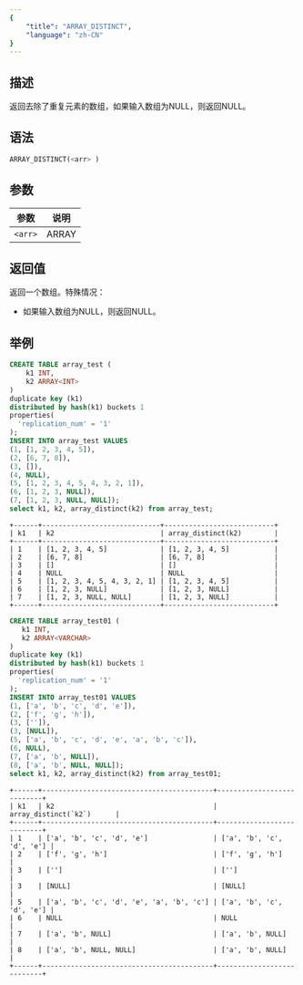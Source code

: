 ```yaml
---
{
    "title": "ARRAY_DISTINCT",
    "language": "zh-CN"
}
---
```


<!-- 
Licensed to the Apache Software Foundation (ASF) under one
or more contributor license agreements.  See the NOTICE file
distributed with this work for additional information
regarding copyright ownership.  The ASF licenses this file
to you under the Apache License, Version 2.0 (the
"License"); you may not use this file except in compliance
with the License.  You may obtain a copy of the License at

  http://www.apache.org/licenses/LICENSE-2.0

Unless required by applicable law or agreed to in writing,
software distributed under the License is distributed on an
"AS IS" BASIS, WITHOUT WARRANTIES OR CONDITIONS OF ANY
KIND, either express or implied.  See the License for the
specific language governing permissions and limitations
under the License.
-->

## 描述
返回去除了重复元素的数组，如果输入数组为NULL，则返回NULL。

## 语法
```sql
ARRAY_DISTINCT(<arr> )
```

## 参数
| 参数 | 说明 |
|---|---|
| `<arr>` | ARRAY |

## 返回值
返回一个数组。特殊情况：
- 如果输入数组为NULL，则返回NULL。

## 举例

```sql
CREATE TABLE array_test (
    k1 INT,
    k2 ARRAY<INT>
)
duplicate key (k1)
distributed by hash(k1) buckets 1
properties(
  'replication_num' = '1'
);
INSERT INTO array_test VALUES
(1, [1, 2, 3, 4, 5]),
(2, [6, 7, 8]),
(3, []),
(4, NULL),
(5, [1, 2, 3, 4, 5, 4, 3, 2, 1]),
(6, [1, 2, 3, NULL]),
(7, [1, 2, 3, NULL, NULL]);
select k1, k2, array_distinct(k2) from array_test;
```
```text
+------+-----------------------------+---------------------------+
| k1   | k2                          | array_distinct(k2)        |
+------+-----------------------------+---------------------------+
| 1    | [1, 2, 3, 4, 5]             | [1, 2, 3, 4, 5]           |
| 2    | [6, 7, 8]                   | [6, 7, 8]                 |
| 3    | []                          | []                        |
| 4    | NULL                        | NULL                      |
| 5    | [1, 2, 3, 4, 5, 4, 3, 2, 1] | [1, 2, 3, 4, 5]           |
| 6    | [1, 2, 3, NULL]             | [1, 2, 3, NULL]           |
| 7    | [1, 2, 3, NULL, NULL]       | [1, 2, 3, NULL]           |
+------+-----------------------------+---------------------------+
```
```sql
CREATE TABLE array_test01 (
   k1 INT,
   k2 ARRAY<VARCHAR>
)
duplicate key (k1)
distributed by hash(k1) buckets 1
properties(
  'replication_num' = '1'
);
INSERT INTO array_test01 VALUES
(1, ['a', 'b', 'c', 'd', 'e']),
(2, ['f', 'g', 'h']),
(3, ['']),
(3, [NULL]),
(5, ['a', 'b', 'c', 'd', 'e', 'a', 'b', 'c']),
(6, NULL),
(7, ['a', 'b', NULL]),
(8, ['a', 'b', NULL, NULL]);
select k1, k2, array_distinct(k2) from array_test01;
```
```text
+------+------------------------------------------+---------------------------+
| k1   | k2                                       | array_distinct(`k2`)      |
+------+------------------------------------------+---------------------------+
| 1    | ['a', 'b', 'c', 'd', 'e']                | ['a', 'b', 'c', 'd', 'e'] |
| 2    | ['f', 'g', 'h']                          | ['f', 'g', 'h']           |
| 3    | ['']                                     | ['']                      |
| 3    | [NULL]                                   | [NULL]                    |
| 5    | ['a', 'b', 'c', 'd', 'e', 'a', 'b', 'c'] | ['a', 'b', 'c', 'd', 'e'] |
| 6    | NULL                                     | NULL                      |
| 7    | ['a', 'b', NULL]                         | ['a', 'b', NULL]          |
| 8    | ['a', 'b', NULL, NULL]                   | ['a', 'b', NULL]          |
+------+------------------------------------------+---------------------------+
```

